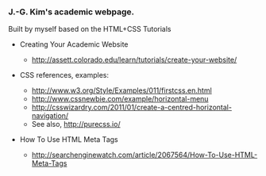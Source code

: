 ### J.-G. Kim's academic webpage.

Built by myself based on the HTML+CSS Tutorials

* Creating Your Academic Website
  * http://assett.colorado.edu/learn/tutorials/create-your-website/

* CSS references, examples:
  * http://www.w3.org/Style/Examples/011/firstcss.en.html
  * http://www.cssnewbie.com/example/horizontal-menu
  * http://csswizardry.com/2011/01/create-a-centred-horizontal-navigation/
  * See also, http://purecss.io/

* How To Use HTML Meta Tags
  * http://searchenginewatch.com/article/2067564/How-To-Use-HTML-Meta-Tags
